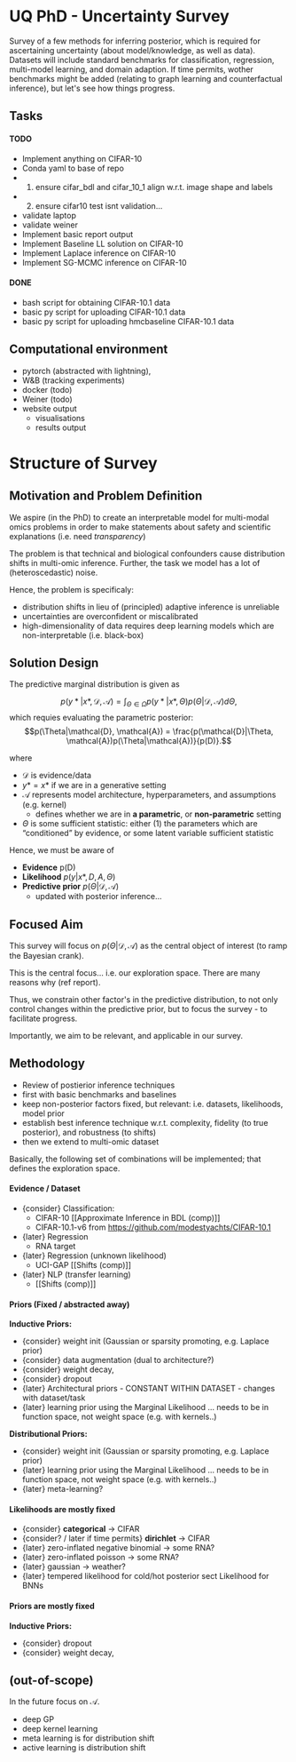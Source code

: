 # UQ PhD - Uncertainty Survey
Survey of a few methods for inferring posterior, which is required for ascertaining uncertainty (about model/knowledge, as well as data). Datasets will include standard benchmarks for classification, regression, multi-model learning, and domain adaption. If time permits, wother benchmarks might be added (relating to graph learning and counterfactual inference), but let's see how things progress.

## Tasks

#### TODO
- Implement anything on CIFAR-10 
- Conda yaml to base of repo
- 1. ensure cifar_bdl and cifar_10_1 align w.r.t. image shape and labels
- 2. ensure cifar10 test isnt validation...
- validate laptop 
- validate weiner
- Implement basic report output
- Implement Baseline LL solution on CIFAR-10
- Implement Laplace inference on CIFAR-10
- Implement SG-MCMC inference on CIFAR-10

#### DONE
- bash script for obtaining CIFAR-10.1 data
- basic py script for uploading CIFAR-10.1 data
- basic py script for uploading hmcbaseline CIFAR-10.1 data

## Computational environment
-   pytorch (abstracted with lightning), 
-   W&B (tracking experiments)
-   docker (todo)
-   Weiner (todo)
-   website output
	-   visualisations
	-   results output

# Structure of Survey


## Motivation and Problem Definition
We aspire (in the PhD) to create an interpretable model for multi-modal omics problems in order to make statements about safety and scientific explanations (i.e. need *transparency*) 

The problem is that technical and biological confounders cause distribution shifts in multi-omic inference. Further, the task we model has a lot of (heteroscedastic) noise.

Hence, the problem is specificaly:
- distribution shifts in lieu of (principled) adaptive inference is unreliable
- uncertainties are overconfident or miscalibrated
- high-dimensionality of data requires deep learning models which are non-interpretable (i.e. black-box)

## Solution Design

The predictive marginal distribution is given as

$$p(y*|x*, \mathcal{D}, \mathcal{A}) = \int_{\Theta \in \Omega}{p(y*|x*,\Theta)p(\Theta|\mathcal{D}, \mathcal{A})} d\Theta,$$
which requies evaluating the parametric posterior:
$$p(\Theta|\mathcal{D}, \mathcal{A}) = \frac{p(\mathcal{D}|\Theta, \mathcal{A})p(\Theta|\mathcal{A})}{p(D)}.$$

where 

- $\mathcal{D}$ is evidence/data
- $y* = x*$ if we are in a generative setting
- $\mathcal{A}$ represents model architecture, hyperparameters, and assumptions (e.g. kernel)
    - defines whether we are in **a parametric**, or **non-parametric** setting
- $\Theta$ is some sufficient statistic: either (1) the parameters which are “conditioned” by evidence, or some latent  variable sufficient statistic

Hence, we must be aware of

- **Evidence** p(D)
- **Likelihood** $p(y|x*, D, A, \Theta)$
- **Predictive prior** $p(\Theta|\mathcal{D}, \mathcal{A})$
    - updated with posterior inference… 

## Focused Aim
This survey will focus on $p(\Theta|\mathcal{D}, \mathcal{A})$ as the central object of interest (to ramp the Bayesian crank). 

This is the central focus… i.e. our exploration space. There are many reasons why (ref report).

Thus, we constrain other factor's in the predictive distribution, to not only control changes within the predictive prior, but to focus the survey - to facilitate progress.

Importantly, we aim to be relevant, and applicable in our survey.

## Methodology 
- Review of postierior inference techniques
- first with basic benchmarks and baselines
- keep non-posterior factors fixed, but relevant: i.e. datasets, likelihoods, model prior
- establish best inference technique w.r.t. complexity, fidelity (to true posterior), and robustness (to shifts) 
- then we extend to multi-omic dataset 

Basically, the following set of combinations will be implemented; that defines the exploration space.

#### Evidence / Dataset
-   {consider} Classification:
	-   CIFAR-10 [[Approximate Inference in BDL (comp)]]
	-   CIFAR-10.1-v6 from https://github.com/modestyachts/CIFAR-10.1
-   {later} Regression
	-   RNA target
-   {later} Regression (unknown likelihood)
	-   UCI-GAP [[Shifts (comp)]]
-   {later} NLP (transfer learning)
	-   [[Shifts (comp)]]

#### Priors (Fixed / abstracted away)

**Inductive Priors:**
- {consider} weight init (Gaussian or sparsity promoting, e.g. Laplace prior)
- {consider} data augmentation (dual to architecture?)
- {consider} weight decay,
- {consider} dropout
- {later} Architectural priors - CONSTANT WITHIN DATASET - changes with dataset/task
- {later} learning prior using the Marginal Likelihood … needs to be in function space, not weight space (e.g. with kernels..)

**Distributional Priors:**
- {consider} weight init (Gaussian or sparsity promoting, e.g. Laplace prior)
- {later} learning prior using the Marginal Likelihood … needs to be in function space, not weight space (e.g. with kernels..)
- {later} meta-learning? 

#### Likelihoods are mostly fixed

- {consider} **categorical** -> CIFAR
- {consider? / later if time permits} **dirichlet** -> CIFAR
- {later} zero-inflated negative binomial -> some RNA?
- {later} zero-inflated poisson -> some RNA?
- {later} gaussian -> weather?
- {later} tempered likelihood for cold/hot posterior sect Likelihood for BNNs

#### Priors are mostly fixed

**Inductive Priors:**
- {consider} dropout
- {consider} weight decay, 

## (out-of-scope) 
In the future focus on $\mathcal{A}$.
- deep GP
- deep kernel learning
- meta learning is for distribution shift
- active learning is distribution shift